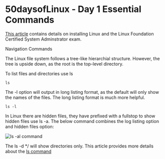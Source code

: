 # 50daysofLinux - Day 1 Essential Commands


[This article](https://www.exploreazure.co.uk/projects/linux/post1) contains details on installing Linux and the Linux Foundation Certified System Adminstrator exam. 

Navigation Commands

The Linux file system follows a tree-like hierarchial structure. However, the tree is upside down, as the root is the top-level directory.


To list files and directories use ls

```
ls
```

The -l option will output in long listing format, as the default will only show the names of the files. The long listing format is much more helpful.

```
ls -l
```

In Linux there are hidden files, they have prefixed with a fullstop to show hidden files use ls -a. The below command combines the log listing option and hidden files option:

![ls -al command](https://i.imgur.com/cYOF9sK.png)

The ls -d */ will show directories only. This article provides more details about the [ls command](https://linuxize.com/post/how-to-list-files-in-linux-using-the-ls-command/)






 